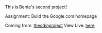 This is Bente's second project!

Assignment:
Build the Google.com homepage

Coming from: [theodinproject](https://www.theodinproject.com)
View Live: [here](https://bpetermann.github.io/google-homepage)
